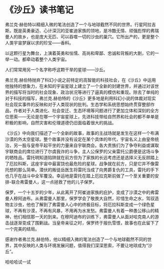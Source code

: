 # 《沙丘》读书笔记

弗兰克·赫伯特以精细入微的笔法创造了一个与地球截然不同的世界。行星阿拉吉斯。既是英勇豪迈、心计深沉的亚崔迪家族的领地，是冷酷无情、顽强彪悍的弗瑞曼人的故乡，也是庞大无匹、可以吞噬一切的沙虫的巢穴。它所出产的，更是整个人类宇宙梦寐以求的珍宝——香料。

以这颗行星为舞台，上演着英勇和怯懦、高尚和卑鄙、忠诚和背叛的大剧，它的一举一动。都牵动着整个人类宇宙。

人们常常用另一个名字称呼这颗干旱的星球——沙丘。

弗兰克.赫伯特抛弃了科幻小说之前特定的高智能的科技社会，在《沙丘》中运用他独特的想象力，在未知的宇宙星球上建立了一个全新的封建世界，并通过对该世界的描写将当时的社会现象、政治状况等进行了逼真的模仿和重现。除去了单纯的对于科技的描写，弗兰克.赫伯特的《沙丘》更多地是利用科幻小说的体裁对现实社会现实事件的反映和对于人类现状的批判。生态学和系统思想始终贯穿整部作品，作者对于人类进化、社会变迁、生态环境等问题进行了更加立体和深刻的全方位思索——无论是在哪一个宇宙星球上，先进科技带给自然界和社会的都不单单是积极的影响，自然灾害和伦理道德仍旧面临着很大的挑战。

《沙丘》中向我们描述了一个全新的故事，故事的主战场就是发生在这样一个布满沙漠的外太空星球。整个故事并没有设定在某个具体的年代，宇宙名义上由皇帝统治，另一股与皇帝平起平坐的力量来自宇联商会。各大贵族们为了争夺利益或谋取宇联商会的席位进行了尔虞我诈的斗争，主人公保罗的父亲雷托公爵便是这场斗争的牺牲品。雷托明知道陷阱就在前方但为了家族的长远考虑还是选择义无反顾踏上了厄拉科斯，这座宇宙中最富饶也最危险的星球。战争就在前方，只是它并不像雷托想的那么简单。潜伏的叛徒岳医生将雷托当成了向男爵复仇的工具，雷托的手下也几乎在战斗中全军覆没。幸运地是雷托在踏上厄拉克斯前做了一个至关重要的安排-联合弗雷曼人，这一点拯救了他的儿子保罗。

保罗，一个十五岁的少年，从此离开了阿崔迪家族的庇护，变成了沙漠之中的弗雷曼人穆阿迪布。从弗雷曼人那里，保罗学会了敬畏大自然，珍惜生命之水，驾驭造物主沙虫，他也了解到了弗雷曼人心中的终极目标，将厄拉科斯变成一个绿色星球，不再有沙漠，不再有风暴，不用再为水发愁。弗雷曼人有着一种愚公移山的精神，他们相信那一天的到来。在穆阿迪布的训练下，弗雷曼人从面对哈克南人的游击战逐渐变成了围剿战。当皇帝亲征之时，保罗终于报仇雪恨，故事也在此留下了一个完美的结局。

感谢作者弗兰克.赫伯特，他以精细入微的笔法创造了一个与地球截然不同的世界，其中反映的人类与环境发展问题，值得我们深深思索，不要让地球成为“沙丘”。





哈哈哈试一试

